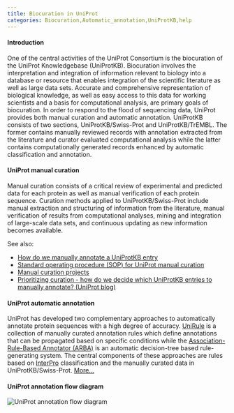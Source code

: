 ```yaml
---
title: Biocuration in UniProt
categories: Biocuration,Automatic_annotation,UniProtKB,help
---
```


#### Introduction

One of the central activities of the UniProt Consortium is the biocuration of the UniProt Knowledgebase (UniProtKB). Biocuration involves the interpretation and integration of information relevant to biology into a database or resource that enables integration of the scientific literature as well as large data sets. Accurate and comprehensive representation of biological knowledge, as well as easy access to this data for working scientists and a basis for computational analysis, are primary goals of biocuration. In order to respond to the flood of sequencing data, UniProt provides both manual curation and automatic annotation. UniProtKB consists of two sections, UniProtKB/Swiss-Prot and UniProtKB/TrEMBL. The former contains manually reviewed records with annotation extracted from the literature and curator evaluated computational analysis while the latter contains computationally generated records enhanced by automatic classification and annotation.

#### UniProt manual curation

Manual curation consists of a critical review of experimental and predicted data for each protein as well as manual verification of each protein sequence. Curation methods applied to UniProtKB/Swiss-Prot include manual extraction and structuring of information from the literature, manual verification of results from computational analyses, mining and integration of large-scale data sets, and continuous updating as new information becomes available.

See also:

-   [How do we manually annotate a UniProtKB entry](http://www.uniprot.org/help/manual%5Fcuration)
-   [Standard operating procedure (SOP) for UniProt manual curation](http://www.uniprot.org/docs/sop%5Fmanual%5Fcuration.pdf)
-   [Manual curation projects](http://www.uniprot.org/help/?fil=section:biocuration)
-   [Prioritizing curation - how do we decide which UniProtKB entries to manually annotate? (UniProt blog)](https://insideuniprot.blogspot.com/2021/05/)

#### UniProt automatic annotation

UniProt has developed two complementary approaches to automatically annotate protein sequences with a high degree of accuracy. [UniRule](http://www.uniprot.org/help/unirule) is a collection of manually curated annotation rules which define annotations that can be propagated based on specific conditions while the [Association-Rule-Based Annotator (ARBA)](http://www.uniprot.org/help/arba) is an automatic decision-tree based rule-generating system. The central components of these approaches are rules based on [InterPro](https://www.ebi.ac.uk/interpro) classification and the manually curated data in UniProtKB/Swiss-Prot. [More...](http://www.uniprot.org/help/automatic%5Fannotation)

#### UniProt annotation flow diagram

![UniProt annotation flow diagram](https://github.com/ebi-uniprot/uniprot-manual/raw/main/images/annotation.png)
